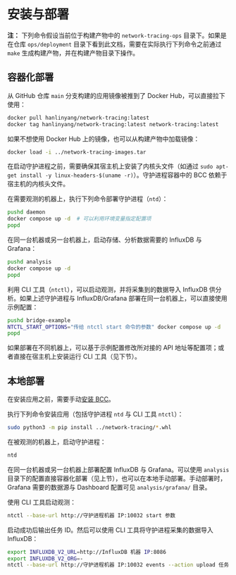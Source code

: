 # 安装与部署

**注：** 下列命令假设当前位于构建产物中的 `network-tracing-ops` 目录下。如果是在仓库 `ops/deployment` 目录下看到此文档，需要在实际执行下列命令之前通过 `make` 生成构建产物，并在构建产物目录下操作。

## 容器化部署

从 GitHub 仓库 `main` 分支构建的应用镜像被推到了 Docker Hub，可以直接拉下使用：

```bash
docker pull hanlinyang/network-tracing:latest
docker tag hanlinyang/network-tracing:latest network-tracing:latest
```

如果不想使用 Docker Hub 上的镜像，也可以从构建产物中加载镜像：

```bash
docker load -i ../network-tracing-images.tar
```

在启动守护进程之前，需要确保其宿主机上安装了内核头文件（如通过 `sudo apt-get install -y linux-headers-$(uname -r)`）。守护进程容器中的 BCC 依赖于宿主机的内核头文件。

在需要观测的机器上，执行下列命令部署守护进程（`ntd`）：

```bash
pushd daemon
docker compose up -d  # 可以利用环境变量指定配置项
popd
```

在同一台机器或另一台机器上，启动存储、分析数据需要的 InfluxDB 与 Grafana：

```bash
pushd analysis
docker compose up -d
popd
```

利用 CLI 工具（`ntctl`），可以启动观测，并将采集到的数据导入 InfluxDB 供分析。如果上述守护进程与 InfluxDB/Grafana 部署在同一台机器上，可以直接使用示例配置：

```bash
pushd bridge-example
NTCTL_START_OPTIONS="传给 ntctl start 命令的参数" docker compose up -d
popd
```

如果部署在不同机器上，可以基于示例配置修改所对接的 API 地址等配置项；或者直接在宿主机上安装运行 CLI 工具（见下节）。

## 本地部署

在安装应用之前，需要手动[安装 BCC](https://github.com/iovisor/bcc/blob/master/INSTALL.md)。

执行下列命令安装应用（包括守护进程 `ntd` 与 CLI 工具 `ntctl`）：

```bash
sudo python3 -m pip install ../network-tracing/*.whl
```

在被观测的机器上，启动守护进程：

```bash
ntd
```

在同一台机器或另一台机器上部署配置 InfluxDB 与 Grafana。可以使用 `analysis` 目录下的配置直接容器化部署（见上节），也可以在本地手动部署。手动部署时，Grafana 需要的数据源与 Dashboard 配置可见 `analysis/grafana/` 目录。

使用 CLI 工具启动观测：

```bash
ntctl --base-url http://守护进程机器 IP:10032 start 参数
```

启动成功后输出任务 ID。然后可以使用 CLI 工具将守护进程采集的数据导入 InfluxDB：

```bash
export INFLUXDB_V2_URL=http://InfluxDB 机器 IP:8086
export INFLUXDB_V2_ORG=-
ntctl --base-url http://守护进程机器 IP:10032 events --action upload 任务 ID
```
